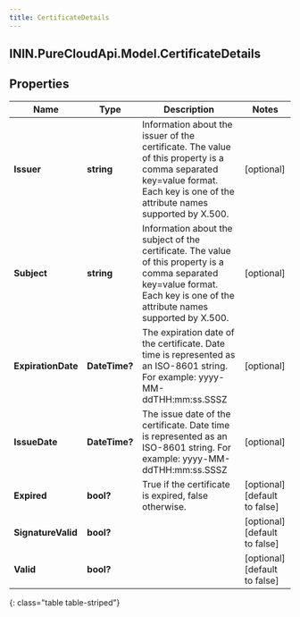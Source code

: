 ```yaml
---
title: CertificateDetails
---
```

## ININ.PureCloudApi.Model.CertificateDetails

## Properties

|Name | Type | Description | Notes|
|------------ | ------------- | ------------- | -------------|
| **Issuer** | **string** | Information about the issuer of the certificate.  The value of this property is a comma separated key&#x3D;value format.  Each key is one of the attribute names supported by X.500. | [optional] |
| **Subject** | **string** | Information about the subject of the certificate.  The value of this property is a comma separated key&#x3D;value format.  Each key is one of the attribute names supported by X.500. | [optional] |
| **ExpirationDate** | **DateTime?** | The expiration date of the certificate. Date time is represented as an ISO-8601 string. For example: yyyy-MM-ddTHH:mm:ss.SSSZ | [optional] |
| **IssueDate** | **DateTime?** | The issue date of the certificate. Date time is represented as an ISO-8601 string. For example: yyyy-MM-ddTHH:mm:ss.SSSZ | [optional] |
| **Expired** | **bool?** | True if the certificate is expired, false otherwise. | [optional] [default to false]|
| **SignatureValid** | **bool?** |  | [optional] [default to false]|
| **Valid** | **bool?** |  | [optional] [default to false]|
{: class="table table-striped"}


